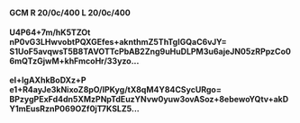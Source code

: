 #### GCM R 20/0c/400 L 20/0c/400
**U4P64+7m/hK5TZOt**<br/>**nP0vG3LHwvobtPQXGEfes+aknthmZ5ThTgIGQaC6vJY=**<br/>**S1UoF5avqwsT5B8TAVOTTcPbAB2Zng9uHuDLPM3u6ajeJN05zRPpzCo06mQTzGjwM+khFmcoHr/33yzo...**<br/><br/>
**eI+lgAXhkBoDXz+P**<br/>**e1+R4ayJe3kNixoZ8pO/lPKyg/tX8qM4Y84CSycURgo=**<br/>**BPzygPExFd4dn5XMzPNpTdEuzYNvw0yuw3ovASoz+8ebewoYQtv+akDY1mEusRznP069OZf0jT7KSLZ5...**